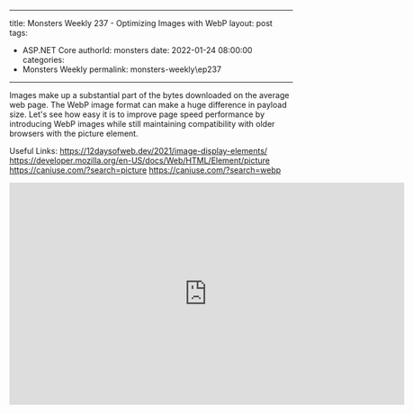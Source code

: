 
---
title: Monsters Weekly 237 -  Optimizing Images with WebP
layout: post
tags: 
  - ASP.NET Core
authorId: monsters
date: 2022-01-24 08:00:00
categories:
  - Monsters Weekly
permalink: monsters-weekly\ep237
---

Images make up a substantial part of the bytes downloaded on the average web page. The WebP image format can make a huge difference in payload size. Let's see how easy it is to improve page speed performance by introducing WebP images while still maintaining compatibility with older browsers with the picture element.

Useful Links:
https://12daysofweb.dev/2021/image-display-elements/
https://developer.mozilla.org/en-US/docs/Web/HTML/Element/picture
https://caniuse.com/?search=picture
https://caniuse.com/?search=webp

<iframe width="702" height="395" src="https://www.youtube.com/embed/nx4UHooI-is" frameborder="0" allow="accelerometer; autoplay; encrypted-media; gyroscope; picture-in-picture" allowfullscreen></iframe>
